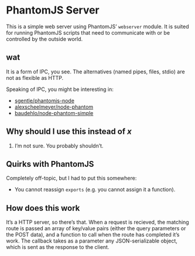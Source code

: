 PhantomJS Server
================

This is a simple web server using PhantomJS&rsquo; `webserver` module. It is suited for running PhantomJS scripts that need to communicate with or be controlled by the outside world.

wat
---

It is a form of IPC, you see. The alternatives (named pipes, files, stdio) are not as flexible as HTTP.

Speaking of IPC, you might be interesting in:

- [sgentle/phantomjs-node](https://github.com/sgentle/phantomjs-node)
- [alexscheelmeyer/node-phantom](https://github.com/alexscheelmeyer/node-phantom)
- [baudehlo/node-phantom-simple](https://github.com/baudehlo/node-phantom-simple)

Why should I use this instead of *x*
------------------------------------

1. I&rsquo;m not sure. You probably shouldn&rsquo;t.

Quirks with PhantomJS
---------------------

Completely off-topic, but I had to put this somewhere:

- You cannot reassign `exports` (e.g. you cannot assign it a function).

How does this work
------------------

It&rsquo;s a HTTP server, so there&rsquo;s that. When a request is recieved, the matching route is passed an array of key/value pairs (either the query parameters or the POST data), and a function to call when the route has completed it&rsquo;s work. The callback takes as a parameter any JSON-serializable object, which is sent as the response to the client.
